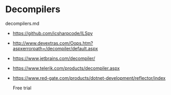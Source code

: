 # Decompilers

decompilers.md

*   https://github.com/icsharpcode/ILSpy

*   http://www.devextras.com/Oops.htm?aspxerrorpath=/decompiler/default.aspx

*   https://www.jetbrains.com/decompiler/

*   https://www.telerik.com/products/decompiler.aspx

*   https://www.red-gate.com/products/dotnet-development/reflector/index

    Free trial

